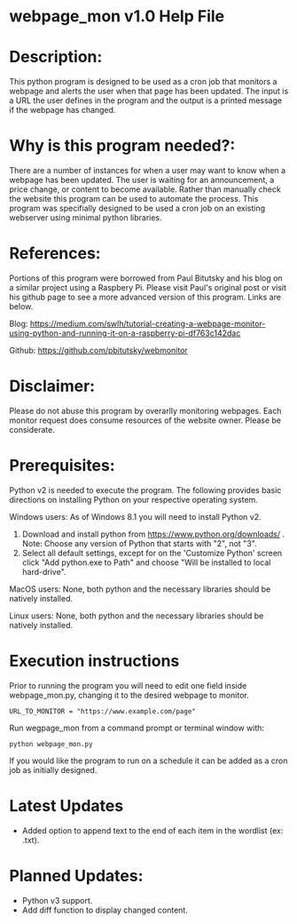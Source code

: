 # webpage_mon v1.0 Help File

# Description:
This python program is designed to be used as a cron job that monitors a webpage and alerts the user when that page has been updated.  The input is a URL the user defines in the program and the output is a printed message if the webpage has changed. 

# Why is this program needed?:
There are a number of instances for when a user may want to know when a webpage has been updated.  The user is waiting for an announcement, a price change, or content to become available.  Rather than manually check the website this program can be used to automate the process.  This program was specifially designed to be used a cron job on an existing webserver using minimal python libraries.

# References:
Portions of this program were borrowed from Paul Bitutsky and his blog on a similar project using a Raspbery Pi.  Please visit Paul's  original post or visit his github page to see a more advanced version of this program. Links are below.

Blog: https://medium.com/swlh/tutorial-creating-a-webpage-monitor-using-python-and-running-it-on-a-raspberry-pi-df763c142dac

Github: https://github.com/pbitutsky/webmonitor

# Disclaimer:
Please do not abuse this program by overarlly monitoring webpages.  Each monitor request does consume resources of the website owner.  Please be considerate.

# Prerequisites:
   Python v2 is needed to execute the program.  The following provides basic directions
   on installing Python on your respective operating system.

   Windows users: As of Windows 8.1 you will need to install Python v2.
   1. Download and install python from https://www.python.org/downloads/ . Note: Choose any version of Python that starts with "2", not "3".
   1. Select all default settings, except for on the 'Customize Python'
   screen click "Add python.exe to Path" and choose "Will be installed to local hard-drive".

   MacOS users:  None, both python and the necessary libraries should be natively installed.
		
   Linux users:  None, both python and the necessary libraries should be natively installed.

# Execution instructions  
  Prior to running the program you will need to edit one field inside webpage_mon.py, changing it to the desired webpage to monitor.

    URL_TO_MONITOR = "https://www.example.com/page"
 
  Run wegpage_mon from a command prompt or terminal window with:
  
    python webpage_mon.py
   
  If you would like the program to run on a schedule it can be added as a cron job as initially designed.
  
# Latest Updates
* Added option to append text to the end of each item in the wordlist (ex: .txt).

# Planned Updates:
* Python v3 support.
* Add diff function to display changed content.
